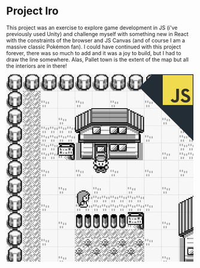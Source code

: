 # Project Iro

This project was an exercise to explore game development in JS (i've previously used Unity) and challenge myself with something new in React with the constraints of the browser and JS Canvas (and of course I am a massive classic Pokémon fan). I could have continued with this project forever, there was so much to add and it was a joy to build, but I had to draw the line somewhere. Alas, Pallet town is the extent of the map but all the interiors are in there!


![alt text](https://github.com/CAR182/Project-Iro/blob/main/Iro.png)
